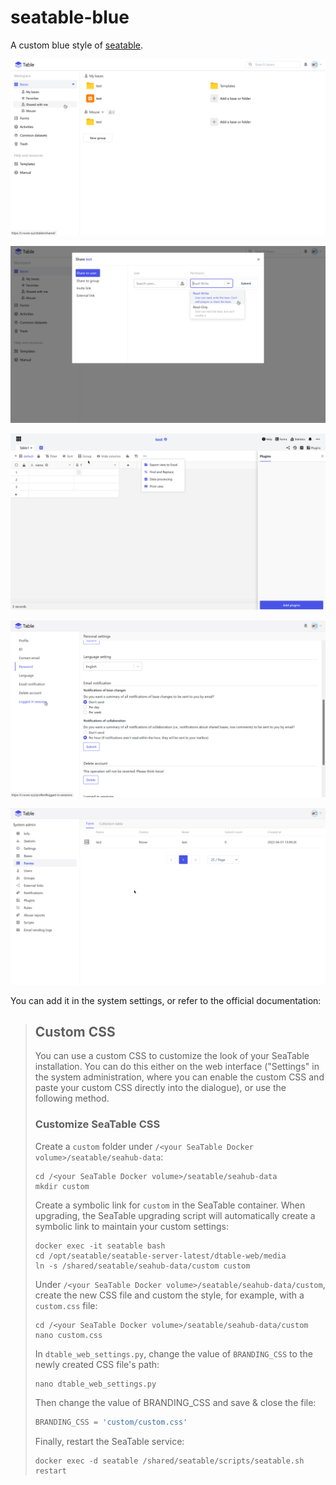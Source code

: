 # seatable-blue
A custom blue style of [seatable](https://seatable.io/).

![screenshots1](https://raw.githubusercontent.com/NoverNobida/seatable-blue/main/screenshots/screenshots1.png)

![screenshots2](https://raw.githubusercontent.com/NoverNobida/seatable-blue/main/screenshots/screenshots2.png)

![screenshots3](https://raw.githubusercontent.com/NoverNobida/seatable-blue/main/screenshots/screenshots3.png)

![screenshots4](https://raw.githubusercontent.com/NoverNobida/seatable-blue/main/screenshots/screenshots4.png)

![screenshots5](https://raw.githubusercontent.com/NoverNobida/seatable-blue/main/screenshots/screenshots5.png)

You can add it in the system settings, or refer to the official documentation:

> ## Custom CSS
>
> You can use a custom CSS to customize the look of your SeaTable installation. You can do this either on the web interface ("Settings" in the system administration, where you can enable the custom CSS and paste your custom CSS directly into the dialogue), or use the following method.
>
> ### Customize SeaTable CSS
>
> Create a `custom` folder under `/<your SeaTable Docker volume>/seatable/seahub-data`:
>   ```
>   cd /<your SeaTable Docker volume>/seatable/seahub-data
>   mkdir custom
>   ```
>
> Create a symbolic link for `custom` in the SeaTable container. When upgrading, the SeaTable upgrading script will automatically create a symbolic link to maintain your custom settings:
>   ```
>   docker exec -it seatable bash
>   cd /opt/seatable/seatable-server-latest/dtable-web/media
>   ln -s /shared/seatable/seahub-data/custom custom
>   ```
>
> Under `/<your SeaTable Docker volume>/seatable/seahub-data/custom`, create the new CSS file and custom the style, for example, with a `custom.css` file:
>   ```
>   cd /<your SeaTable Docker volume>/seatable/seahub-data/custom
>   nano custom.css
>   ```
>
> In `dtable_web_settings.py`, change the value of `BRANDING_CSS` to the newly created CSS file's path:
>   ```
>   nano dtable_web_settings.py
>   ```
> Then change the value of BRANDING_CSS and save & close the file:
>   ```python
>   BRANDING_CSS = 'custom/custom.css'
>   ```
>
> Finally, restart the SeaTable service:
>   ```
>   docker exec -d seatable /shared/seatable/scripts/seatable.sh restart
>   ```


